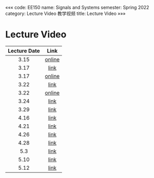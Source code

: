 «««
code: EE150
name: Signals and Systems
semester: Spring 2022
category: Lecture Video 教学视频
title: Lecture Video
»»»

# Lecture Video

| Lecture Date |                        Link                        |
| :----------: | :------------------------------------------------: |
|     3.15     | [online](https://cowtransfer.com/s/34356246c7f340) |
|     3.17     |  [link](https://cowtransfer.com/s/af2c3f6e6be64f)  |
|     3.17     | [online](https://cowtransfer.com/s/2d8991faaa2b4a) |
|     3.22     |  [link](https://cowtransfer.com/s/4f19d90c4c6242)  |
|     3.22     | [online](https://cowtransfer.com/s/fc8446fc48af48) |
|     3.24     |  [link](https://cowtransfer.com/s/877dcee3f8ea4c)  |
|     3.29     |  [link](https://cowtransfer.com/s/2d9d97ec16bc4f)  |
|     4.16     |  [link](https://cowtransfer.com/s/9f526d6b279043)  |
|     4.21     |  [link](https://cowtransfer.com/s/633497d19cc64f)  |
|     4.26     |  [link](https://cowtransfer.com/s/884857a407844d)  |
|     4.28     |  [link](https://cowtransfer.com/s/9c64c50f991747)  |
|     5.3      |  [link](https://cowtransfer.com/s/3f919ffa49ae40)  |
|     5.10     |  [link](https://cowtransfer.com/s/2bfdaf6eb22f40)  |
|     5.12     |  [link](https://cowtransfer.com/s/febf24be7e3842)  |


